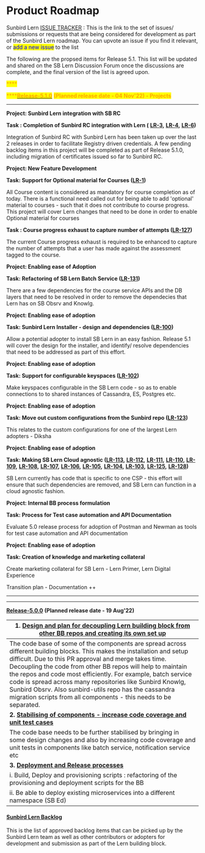 # Product Roadmap

Sunbird Lern [ISSUE TRACKER](https://github.com/Sunbird-Lern/Community/issues) : This is the link to the set of issues/ submissions or requests that are being considered for development as part of the Sunbird Lern roadmap. You can upvote an issue if you find it relevant, or <mark style="color:blue;">add a new issue</mark> to the list



The following are the propsed items for Release 5.1. This list will be updated and shared on the SB Lern Discussion Forum once the discussions are complete, and the final version of the list is agreed upon.

<mark style="color:orange;">****</mark>

<mark style="color:orange;">****</mark>[<mark style="color:orange;">**Release-5.1.0**</mark>](https://project-sunbird.atlassian.net/issues/?filter=12607) <mark style="color:orange;"></mark> <mark style="color:orange;"></mark><mark style="color:orange;">**(Planned release date - 04 Nov'22) - Projects**</mark>

****

**Project: Sunbird Lern integration with SB RC**

**Task : Completion of Sunbird RC integration with Lern (** [**LR-3**](https://project-sunbird.atlassian.net/browse/LR-3)**,** [**LR-4**](https://project-sunbird.atlassian.net/browse/LR-4)**,** [**LR-6**](https://project-sunbird.atlassian.net/browse/LR-6)**)**

Integration of Sunbird RC with Sunbird Lern has been taken up over the last 2 releases in order to facilitate Registry driven credentials. A few pending backlog items in this project will be completed as part of Release 5.1.0, including migration of certificates issued so far to Sunbird RC.&#x20;

**Project: New Feature Development**

**Task: Support for Optional material for Courses (**[**LR-1**](https://project-sunbird.atlassian.net/browse/LR-1)**)**

All Course content is considered as mandatory for course completion as of today. There is a functional need called out for being able to add 'optional' material to courses - such that it does not contribute to course progress. This project will cover Lern changes that need to be done in order to enable Optional material for courses

**Task : Course progress exhaust to capture number of attempts (**[**LR-127**](https://project-sunbird.atlassian.net/browse/LR-127)**)**

The current Course progress exhaust is required to be enhanced to capture the number of attempts that a user has made against the assessment tagged to the course.&#x20;

**Project: Enabling ease of Adoption**

**Task: Refactoring of SB Lern Batch Service (**[**LR-131**](https://project-sunbird.atlassian.net/browse/LR-131)**)**

There are a few dependencies for the course service APIs and the DB layers that need to be resolved in order to remove the dependecies that Lern has on SB Obsrv and Knowlg.

**Project: Enabling ease of adoption**

**Task: Sunbird Lern Installer - design and dependencies (**[**LR-100**](https://project-sunbird.atlassian.net/browse/LR-100)**)**

Allow a potential adopter to install SB Lern in an easy fashion. Release 5.1 will cover the design for the installer, and identify/ resolve dependencies that need to be addressed as part of this effort.&#x20;

**Project: Enabling ease of adoption**

**Task: Support for configurable keyspaces (**[**LR-102**](https://project-sunbird.atlassian.net/browse/LR-102)**)**

Make keyspaces configurable in the SB Lern code - so as to enable connections to to shared instances of Cassandra, ES, Postgres etc.

**Project: Enabling ease of adoption**

**Task: Move out custom configurations from the Sunbird repo (**[**LR-123**](https://project-sunbird.atlassian.net/browse/LR-123)**)**

This relates to the custom configurations for one of the largest Lern adopters - Diksha

**Project: Enabling ease of adoption**

**Task: Making SB Lern Cloud agnostic (**[**LR-113**](https://project-sunbird.atlassian.net/browse/LR-113)**,** [**LR-112**](https://project-sunbird.atlassian.net/browse/LR-112)**,** [**LR-111**](https://project-sunbird.atlassian.net/browse/LR-111)**,** [**LR-110**](https://project-sunbird.atlassian.net/browse/LR-110)**,** [**LR-109**](https://project-sunbird.atlassian.net/browse/LR-109)**,** [**LR-108**](https://project-sunbird.atlassian.net/browse/LR-108)**,** [**LR-107**](https://project-sunbird.atlassian.net/browse/LR-107)**,** [**LR-106**](https://project-sunbird.atlassian.net/browse/LR-106)**,** [**LR-105**](https://project-sunbird.atlassian.net/browse/LR-105)**,** [**LR-104**](https://project-sunbird.atlassian.net/browse/LR-104)**,** [**LR-103**](https://project-sunbird.atlassian.net/browse/LR-103)**,** [**LR-125**](https://project-sunbird.atlassian.net/browse/LR-125)**,** [**LR-128**](https://project-sunbird.atlassian.net/browse/LR-128)**)**

SB Lern currently has code that is specific to one CSP - this effort will ensure that such dependencies are removed, and SB Lern can function in a cloud agnostic fashion.

**Project: Internal BB process formulation**

**Task: Process for Test case automation and API Documentation**&#x20;

Evaluate 5.0 release process for adoption of Postman and Newman as tools for test case automation and API documentation

**Project: Enabling ease of adoption**

**Task: Creation of knowledge and marketing collateral**&#x20;

Create marketing collateral for SB Lern - Lern Primer, Lern Digital Experience



Transition plan - Documentation ++

****

****



[**Release-5.0.0**](https://project-sunbird.atlassian.net/issues/?filter=12509) **(Planned release date - 19 Aug'22)**

| **1.** [**Design and plan for decoupling Lern building block from other BB repos and creating its own set up**](https://project-sunbird.atlassian.net/browse/SB-30063)                                                                                                                                                                                                                                                                                                                                      |
| ----------------------------------------------------------------------------------------------------------------------------------------------------------------------------------------------------------------------------------------------------------------------------------------------------------------------------------------------------------------------------------------------------------------------------------------------------------------------------------------------------------- |
| The code base of some of the components are spread across different building blocks. This makes the installation and setup difficult. Due to this PR approval and merge takes time. Decoupling the code from other BB repos will help to maintain the repos and code most efficiently. For example, batch service code is spread across many repositories like Sunbird Knowlg, Sunbird Obsrv. Also sunbird-utils repo has the cassandra migration scripts from all components - this needs to be separated. |
| **2.** [**Stabilising of components - increase code coverage and unit test cases**](https://project-sunbird.atlassian.net/browse/SB-30072)                                                                                                                                                                                                                                                                                                                                                                  |
| The code base needs to be further stabilised by bringing in some design changes and also by increasing code coverage and unit tests in components like batch service, notification service etc                                                                                                                                                                                                                                                                                                              |
| **3.** [**Deployment and Release processes**](https://project-sunbird.atlassian.net/browse/SB-30066)                                                                                                                                                                                                                                                                                                                                                                                                        |
| i. Build, Deploy and provisioning scripts : refactoring of the provisioning and deployment scripts for the BB                                                                                                                                                                                                                                                                                                                                                                                               |
| ii. Be able to deploy existing microservices into a different namespace (SB Ed)                                                                                                                                                                                                                                                                                                                                                                                                                             |

#### [Sunbird Lern Backlog](https://project-sunbird.atlassian.net/issues/?filter=12361)

This is the list of approved backlog items that can be picked up by the Sunbird Lern team as well as other contributors or adopters for development and submission as part of the Lern building block.
